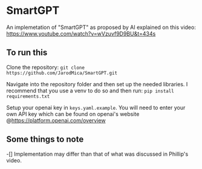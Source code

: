 # SmartGPT
An implemetation of "SmartGPT" as proposed by AI explained on this video: https://www.youtube.com/watch?v=wVzuvf9D9BU&t=434s

## To run this
Clone the repository:
```git clone https://github.com/JarodMica/SmartGPT.git```

Navigate into the repository folder and then set up the needed libraries. I recommend that you use a venv to do so and then run:
```pip install requirements.txt```

Setup your openai key in ```keys.yaml.example```. You will need to enter your own API key which can be found on openai's website @https://platform.openai.com/overview

## Some things to note
-[] Implementation may differ than that of what was discussed in Phillip's video.

